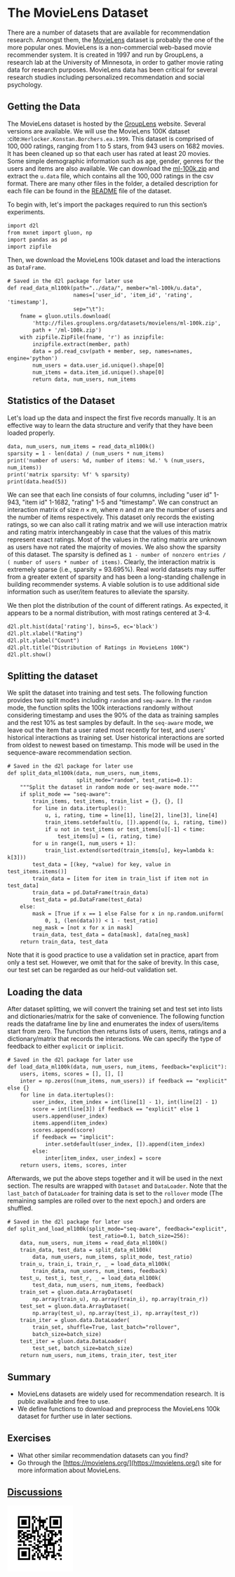 #  The MovieLens Dataset

There are a number of datasets that are available for recommendation research. Amongst them, the [MovieLens](https://movielens.org/) dataset is probably the one of the more popular ones. MovieLens is a non-commercial web-based movie recommender system. It is created in 1997 and run by GroupLens, a research lab at the University of Minnesota, in order to gather movie rating data for research purposes.  MovieLens data has been critical for several research studies including personalized recommendation and social psychology.


## Getting the Data


The MovieLens dataset is hosted by the [GroupLens](https://grouplens.org/datasets/movielens/) website. Several versions are available. We will use the MovieLens 100K dataset :cite:`Herlocker.Konstan.Borchers.ea.1999`.  This dataset is comprised of $100,000$ ratings, ranging from 1 to 5 stars, from 943 users on 1682 movies. It has been cleaned up so that each user has rated at least 20 movies. Some simple demographic information such as age, gender, genres for the users and items are also available.  We can download the [ml-100k.zip](http://files.grouplens.org/datasets/movielens/ml-100k.zip) and extract the `u.data` file, which contains all the $100,000$ ratings in the csv format. There are many other files in the folder, a detailed description for each file can be found in the [README](http://files.grouplens.org/datasets/movielens/ml-100k-README.txt) file of the dataset.

To begin with, let's import the packages required to run this section’s experiments.

```{.python .input  n=1}
import d2l
from mxnet import gluon, np
import pandas as pd
import zipfile
```

Then, we download the MovieLens 100k dataset and load the interactions as `DataFrame`.

```{.python .input  n=2}
# Saved in the d2l package for later use
def read_data_ml100k(path="../data/", member="ml-100k/u.data",
                     names=['user_id', 'item_id', 'rating', 'timestamp'],
                     sep="\t"):
    fname = gluon.utils.download(
        'http://files.grouplens.org/datasets/movielens/ml-100k.zip',
        path + '/ml-100k.zip')
    with zipfile.ZipFile(fname, 'r') as inzipfile:
        inzipfile.extract(member, path)
        data = pd.read_csv(path + member, sep, names=names, engine='python')
        num_users = data.user_id.unique().shape[0]
        num_items = data.item_id.unique().shape[0]
        return data, num_users, num_items
```

## Statistics of the Dataset

Let's load up the data and inspect the first five records manually. It is an effective way to learn the data structure and verify that they have been loaded properly.

```{.python .input  n=3}
data, num_users, num_items = read_data_ml100k()
sparsity = 1 - len(data) / (num_users * num_items)
print('number of users: %d, number of items: %d.' % (num_users, num_items))
print('matrix sparsity: %f' % sparsity)
print(data.head(5))
```

We can see that each line consists of four columns, including "user id" 1-943, "item id" 1-1682, "rating" 1-5 and "timestamp". We can construct an interaction matrix of size $n \times m$, where $n$ and $m$ are the number of users and the number of items respectively. This dataset only records the existing ratings, so we can also call it rating matrix and we will use interaction matrix and rating matrix interchangeably in case that the values of this matrix represent exact ratings. Most of the values in the rating matrix are unknown as users have not rated the majority of movies. We also show the sparsity of this dataset. The sparsity is defined as `1 - number of nonzero entries / ( number of users * number of items)`. Clearly, the interaction matrix is extremely sparse (i.e., sparsity = 93.695%). Real world datasets may suffer from a greater extent of sparsity and has been a long-standing challenge in building recommender systems. A viable solution is to use additional side information such as user/item features to alleviate the sparsity.

We then plot the distribution of the count of different ratings. As expected, it appears to be a normal distribution, with most ratings centered at 3-4.

```{.python .input  n=4}
d2l.plt.hist(data['rating'], bins=5, ec='black')
d2l.plt.xlabel("Rating")
d2l.plt.ylabel("Count")
d2l.plt.title("Distribution of Ratings in MovieLens 100K")
d2l.plt.show()
```

## Splitting the dataset

We split the dataset into training and test sets. The following function provides two split modes including `random` and `seq-aware`. In the `random` mode, the function splits the 100k interactions randomly without considering timestamp and uses the 90% of the data as training samples and the rest 10% as test samples by default. In the `seq-aware` mode, we leave out the item that a user rated most recently for test, and users' historical interactions as training set.  User historical interactions are sorted from oldest to newest based on timestamp. This mode will be used in the sequence-aware recommendation section.

```{.python .input  n=5}
# Saved in the d2l package for later use
def split_data_ml100k(data, num_users, num_items,
                      split_mode="random", test_ratio=0.1):
    """Split the dataset in random mode or seq-aware mode."""
    if split_mode == "seq-aware":
        train_items, test_items, train_list = {}, {}, []
        for line in data.itertuples():
            u, i, rating, time = line[1], line[2], line[3], line[4]
            train_items.setdefault(u, []).append((u, i, rating, time))
            if u not in test_items or test_items[u][-1] < time:
                test_items[u] = (i, rating, time)
        for u in range(1, num_users + 1):
            train_list.extend(sorted(train_items[u], key=lambda k: k[3]))
        test_data = [(key, *value) for key, value in test_items.items()]
        train_data = [item for item in train_list if item not in test_data]
        train_data = pd.DataFrame(train_data)
        test_data = pd.DataFrame(test_data)
    else:
        mask = [True if x == 1 else False for x in np.random.uniform(
            0, 1, (len(data))) < 1 - test_ratio]
        neg_mask = [not x for x in mask]
        train_data, test_data = data[mask], data[neg_mask]
    return train_data, test_data
```

Note that it is good practice to use a validation set in practice, apart from only a test set. However, we omit that for the sake of brevity. In this case, our test set can be regarded as our held-out validation set.

## Loading the data

After dataset splitting, we will convert the training set and test set into lists and dictionaries/matrix for the sake of convenience. The following function reads the dataframe line by line and enumerates the index of users/items start from zero. The function then returns lists of users, items, ratings and a dictionary/matrix that records the interactions. We can specify the type of feedback to either `explicit` or `implicit`.

```{.python .input  n=6}
# Saved in the d2l package for later use
def load_data_ml100k(data, num_users, num_items, feedback="explicit"):
    users, items, scores = [], [], []
    inter = np.zeros((num_items, num_users)) if feedback == "explicit" else {}
    for line in data.itertuples():
        user_index, item_index = int(line[1] - 1), int(line[2] - 1)
        score = int(line[3]) if feedback == "explicit" else 1
        users.append(user_index)
        items.append(item_index)
        scores.append(score)
        if feedback == "implicit":
            inter.setdefault(user_index, []).append(item_index)
        else:
            inter[item_index, user_index] = score
    return users, items, scores, inter
```

Afterwards, we put the above steps together and it will be used in the next section. The results are wrapped with `Dataset` and `DataLoader`. Note that the `last_batch` of `DataLoader` for training data is set to the `rollover` mode (The remaining samples are rolled over to the next epoch.) and orders are shuffled.

```{.python .input  n=7}
# Saved in the d2l package for later use
def split_and_load_ml100k(split_mode="seq-aware", feedback="explicit",
                          test_ratio=0.1, batch_size=256):
    data, num_users, num_items = read_data_ml100k()
    train_data, test_data = split_data_ml100k(
        data, num_users, num_items, split_mode, test_ratio)
    train_u, train_i, train_r, _ = load_data_ml100k(
        train_data, num_users, num_items, feedback)
    test_u, test_i, test_r, _ = load_data_ml100k(
        test_data, num_users, num_items, feedback)
    train_set = gluon.data.ArrayDataset(
        np.array(train_u), np.array(train_i), np.array(train_r))
    test_set = gluon.data.ArrayDataset(
        np.array(test_u), np.array(test_i), np.array(test_r))
    train_iter = gluon.data.DataLoader(
        train_set, shuffle=True, last_batch="rollover",
        batch_size=batch_size)
    test_iter = gluon.data.DataLoader(
        test_set, batch_size=batch_size)
    return num_users, num_items, train_iter, test_iter
```

## Summary

* MovieLens datasets are widely used for recommendation research. It is public available and free to use.
* We define functions to download and preprocess the MovieLens 100k dataset for further use in later sections.


## Exercises

* What other similar recommendation datasets can you find?
* Go through the [https://movielens.org/](https://movielens.org/) site for more information about MovieLens.

## [Discussions](https://discuss.mxnet.io/t/5159)

![](../img/qr_movielens.svg)
